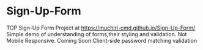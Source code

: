 # Sign-Up-Form
TOP Sign-Up Form Project at https://muchiri-cmd.github.io/Sign-Up-Form/
Simple demo of understanding of forms,their styling and validation. Not Mobile Responsive.
Coming Soon:Client-side password matching validation
